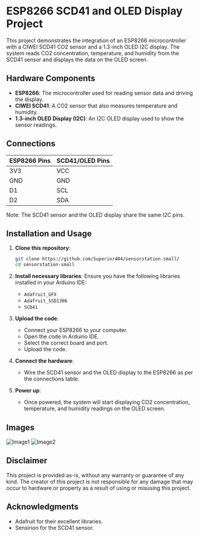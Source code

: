 # ESP8266 SCD41 and OLED Display Project

This project demonstrates the integration of an ESP8266 microcontroller with a CIWEI SCD41 CO2 sensor and a 1.3-inch OLED I2C display. The system reads CO2 concentration, temperature, and humidity from the SCD41 sensor and displays the data on the OLED screen.

## Hardware Components

- **ESP8266**: The microcontroller used for reading sensor data and driving the display.
- **CIWEI SCD41**: A CO2 sensor that also measures temperature and humidity.
- **1.3-inch OLED Display (I2C)**: An I2C OLED display used to show the sensor readings.

## Connections

| ESP8266 Pins | SCD41/OLED Pins |
|--------------|------------------|
| 3V3          | VCC              |
| GND          | GND              |
| D1           | SCL              |
| D2           | SDA              |

Note: The SCD41 sensor and the OLED display share the same I2C pins.

## Installation and Usage

1. **Clone this repository**:
    ```bash
    git clone https://github.com/Superior404/sensorstation-small/
    cd sensorstation-small
    ```

2. **Install necessary libraries**:
    Ensure you have the following libraries installed in your Arduino IDE:
    - `Adafruit_GFX`
    - `Adafruit_SSD1306`
    - `SCD41`

3. **Upload the code**:
    - Connect your ESP8266 to your computer.
    - Open the code in Arduino IDE.
    - Select the correct board and port.
    - Upload the code.

4. **Connect the hardware**:
    - Wire the SCD41 sensor and the OLED display to the ESP8266 as per the connections table.

5. **Power up**:
    - Once powered, the system will start displaying CO2 concentration, temperature, and humidity readings on the OLED screen.

## Images

![Image1](images/image1.png)
![Image2](images/image2.png)

## Disclaimer

This project is provided as-is, without any warranty or guarantee of any kind. The creator of this project is not responsible for any damage that may occur to hardware or property as a result of using or misusing this project.

## Acknowledgments

- Adafruit for their excellent libraries.
- Sensirion for the SCD41 sensor.
